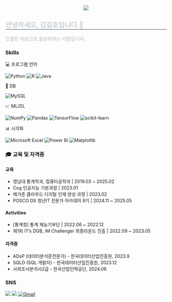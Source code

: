 <div align= "center">
    <img src="https://capsule-render.vercel.app/api?type=waving&color=0:1e3e62,100:0b1904&height=180&text=g2ro's%20github&animation=fadeIn&fontColor=ffffff&fontSize=60" />
    </div>
    <div style="text-align: left;"> 
    <h2 style="border-bottom: 1px solid #21262d; color: #c9d1d9;"> 안녕하세요, 김길호입니다.🍔 </h2>  
    <div style="font-weight: 700; font-size: 15px; text-align: left; color: #c9d1d9;"> 간절한 마음으로 열심히하는 사람입니다. </div> 
    </div>

### Skills
:computer: 프로그램 언어

![Python](https://img.shields.io/badge/python-3670A0?style=for-the-badge&logo=python&logoColor=ffdd54)
![R](https://img.shields.io/badge/r-%23276DC3.svg?style=for-the-badge&logo=r&logoColor=white)
![Java](https://img.shields.io/badge/Java-0064CD?style=for-the-badge&logo=Java&logoColor=white")

:floppy_disk: DB

![MySQL](https://img.shields.io/badge/mysql-4479A1.svg?style=for-the-badge&logo=mysql&logoColor=white)

:chart_with_upwards_trend: ML/DL

![NumPy](https://img.shields.io/badge/numpy-%23013243.svg?style=for-the-badge&logo=numpy&logoColor=white)
![Pandas](https://img.shields.io/badge/pandas-%23150458.svg?style=for-the-badge&logo=pandas&logoColor=white)
![TensorFlow](https://img.shields.io/badge/TensorFlow-%23FF6F00.svg?style=for-the-badge&logo=TensorFlow&logoColor=white)
![scikit-learn](https://img.shields.io/badge/scikit--learn-%23F7931E.svg?style=for-the-badge&logo=scikit-learn&logoColor=white)

:bar_chart: 시각화

![Microsoft Excel](https://img.shields.io/badge/Microsoft_Excel-217346?style=for-the-badge&logo=microsoft-excel&logoColor=white)
![Power Bi](https://img.shields.io/badge/power_bi-F2C811?style=for-the-badge&logo=powerbi&logoColor=black)
![Matplotlib](https://img.shields.io/badge/Matplotlib-%23ffffff.svg?style=for-the-badge&logo=Matplotlib&logoColor=black)

### :mortar_board: 교육 및 자격증

#### 교육
- 영남대 통계학과, 컴퓨터공학과 | 2019.03 ~ 2025.02
- Cog 인공지능 기본과정 | 2023.01
- 메가존 클라우드 디지털 인재 양성 과정 | 2023.02
- POSCO DX 청년IT 전문가 아카데미 9기 | 2024.11 ~ 2025.05

#### Activities
- [통계청] 통계 재능기부단 | 2022.06 ~ 2022.12
- 제1회 IT’s DGB, iM Challenger 최종라운드 진출 | 2022.09 ~ 2023.05

#### 자격증
- ADsP (데이터분석준전문가) - 한국데이터산업진흥원, 2023.9
- SQLD (SQL 개발자) - 한국데이터산업진흥원, 2023.12
- 사회조사분석사2급 - 한국산업인력공단, 2024.06



### SNS
<a href="https://velog.io/@burgur603/posts"><img src="https://img.shields.io/badge/Tech%20Blog-11B48A?style=for-the-badge&logo=Vimeo&logoColor=white&link=https://velog.io/@burgur603/posts"/></a>
<a href="https://www.linkedin.com/in/%EA%B8%B8%ED%98%B8-%EA%B9%80-038bba2a7/"><img src="https://img.shields.io/badge/linkedin-%230077B5.svg?style=for-the-badge&logo=linkedin&logoColor=white&link=https://www.linkedin.com/in/%EA%B8%B8%ED%98%B8-%EA%B9%80-038bba2a7/"/></a>
[![Gmail](https://img.shields.io/badge/Gmail-D14836?style=for-the-badge&logo=gmail&logoColor=white)](mailto:kilho603@gmail.com)
    




